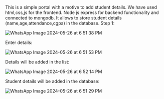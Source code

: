 This is a simple portal with a motive to add student details.
We have used html,css,js for the frontend.
Node js express for backend functionality and connected to mongodb.
It allows to store student details (name,age,attendance,cgpa) in the database.
Step 1: 

![WhatsApp Image 2024-05-26 at 6 51 38 PM](https://github.com/RamyaMeghana018/student-portal/assets/97820100/8d350bbe-438d-430b-ae6a-1f17d95dc0f6)






Enter details:

![WhatsApp Image 2024-05-26 at 6 51 53 PM](https://github.com/RamyaMeghana018/student-portal/assets/97820100/5c348fbd-5dda-457b-b7b9-82d758365045)






Details will be added in the list:

![WhatsApp Image 2024-05-26 at 6 52 14 PM](https://github.com/RamyaMeghana018/student-portal/assets/97820100/2df35e48-e6b2-4c53-84e6-21a3428e6df3)






Student details will be added in the database:

![WhatsApp Image 2024-05-26 at 6 51 29 PM](https://github.com/RamyaMeghana018/student-portal/assets/97820100/627372d6-ad92-4f01-997d-8e080db3d575)


